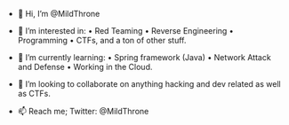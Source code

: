 - 👋 Hi, I’m @MildThrone

- 👀 I’m interested in:
    • Red Teaming 
    • Reverse Engineering 
    • Programming
    • CTFs, 
      and a ton of other stuff.
      
- 🌱 I’m currently learning:
    • Spring framework (Java)
    • Network Attack and Defense
    • Working in the Cloud.
    
- 💞️ I’m looking to collaborate on anything hacking and dev related as well as CTFs.

- 📫 Reach me;
    Twitter: @MildThrone

